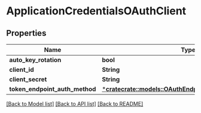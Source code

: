 # ApplicationCredentialsOAuthClient

## Properties
Name | Type | Description | Notes
------------ | ------------- | ------------- | -------------
**auto_key_rotation** | **bool** |  | [optional] 
**client_id** | **String** |  | [optional] 
**client_secret** | **String** |  | [optional] 
**token_endpoint_auth_method** | [***cratecrate::models::OAuthEndpointAuthenticationMethod**](OAuthEndpointAuthenticationMethod.md) |  | [optional] 

[[Back to Model list]](../README.md#documentation-for-models) [[Back to API list]](../README.md#documentation-for-api-endpoints) [[Back to README]](../README.md)


